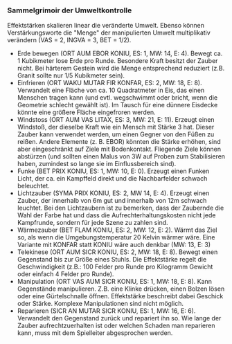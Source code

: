 ### Sammelgrimoir der Umweltkontrolle

Effektstärken skalieren linear die veränderte Umwelt. Ebenso können Verstärkungsworte die "Menge" der manipulierten
Umwelt multiplikativ verändern (VAS = 2, INGVA = 3, BET = 1/2).

* Erde bewegen (ORT AUM EBOR KONIU, ES: 1, MW: 14, E: 4). Bewegt ca. 1 Kubikmeter lose Erde pro Runde.
Besondere Kraft besitzt der Zauber nicht. Bei härterem Gestein wird die Menge entsprechend reduziert (z.B. Granit
sollte nur 1/5 Kubikmeter sein).
* Einfrieren (ORT WAKU MUTAR FIR KONFAR, ES: 2, MW: 18, E: 8). Verwandelt eine Fläche von ca. 10 Quadratmeter in Eis,
das einen Menschen tragen kann (und evtl. wegschwimmt oder bricht, wenn die Geometrie schlecht gewählt ist). Im Tausch
für eine dünnere Eisdecke könnte eine größere Fläche eingefroren werden.
* Windstoss (ORT AUM VAS LITAX, ES: 3, MW: 21, E: 11). Erzeugt einen Windstoß, der dieselbe Kraft wie ein Mensch mit
Stärke 3 hat. Dieser Zauber kann verwendet werden, um einen Gegner von den Füßen zu reißen. Andere Elemente (z. B. EBOR)
könnten die Stärke erhöhen, sind aber eingeschränkt auf Ziele mit Bodenkontakt. Fliegende Ziele können abstürzen (und
sollten einen Malus von 3W auf Proben zum Stabilisieren haben, zumindest so lange sie im Einflussbereich sind).
* Funke (BET PRIX KONIU, ES: 1, MW: 10, E: 0). Erzeugt einen Funken Licht, der ca. ein Kampffeld direkt und die
Nachbarfelder schwach beleuchtet.
* Lichtzauber (SYMA PRIX KONIU, ES: 2, MW 14, E: 4). Erzeugt einen Zauber, der innerhalb von 6m gut und innerhalb
von 12m schwach leuchtet. Bei den Lichtzaubern ist zu bemerken, dass der Zaubernde die Wahl der Farbe hat und dass
die Aufrechterhaltungskosten nicht jede Kampfrunde, sondern für jede Szene zu zahlen sind.
* Wärmezauber (BET FLAM KONIU, ES: 2, MW: 12, E: 2). Wärmt das Ziel so, als wenn die Umgebungstemperatur 20 Kelvin
wärmer wäre. Eine Variante mit KONFAR statt KONIU wäre auch denkbar (MW: 13, E: 3)
* Telekinese (ORT AUM SICR KONIU, ES: 2, MW: 18, E: 8). Bewegt einen Gegenstand bis zur Größe eines Stuhls. Die
Effektstärke regelt die Geschwindigkeit (z.B.: 100 Felder pro Runde pro Kilogramm Gewicht oder einfach 4 Felder pro Runde).
* Manipulation (ORT VAS AUM SICR KONIU, ES: 1, MW: 18, E: 8). Kann Gegenstände manipulieren. Z.B. eine Klinke drücken,
einen Bolzen lösen oder eine Gürtelschnalle öffnen. Effektstärke beschreibt dabei Geschick oder Stärke. Komplexe
Manipulationen sind nicht möglich.
* Reparieren (SICR AN MUTAR SICR KONIU, ES: 1, MW: 16, E: 6). Verwandelt den Gegenstand zurück und repariert ihn so.
Wie lange der Zauber aufrechtzuerhalten ist oder welchen Schaden man reparieren kann, muss mit dem Spielleiter
abgesprochen werden.
